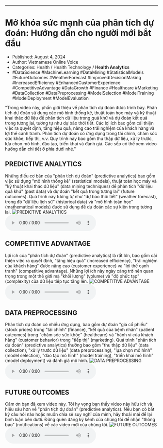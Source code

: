 
---

# Mở khóa sức mạnh của phân tích dự đoán: Hướng dẫn cho người mới bắt đầu

- Published: August 4, 2024
- Author: Vietnamese Online Voice
- Categories: Health / Health Technology / **Health Analytics**
- #DataScience #MachineLearning #DataMining #StatisticalModels #FutureOutcomes #WeatherForecast #ImprovedDecisionMaking #IncreasedEfficiency #EnhancedCustomerExperience #CompetitiveAdvantage #DataGrowth #Finance #Healthcare #Marketing #DataCollection #DataPreprocessing #ModelSelection #ModelTraining #ModelDeployment #ModelEvaluation

"Trong video này, phần giới thiệu về phân tích dự đoán được trình bày. Phân tích dự đoán sử dụng các mô hình thống kê, thuật toán học máy và kỹ thuật khai thác dữ liệu để phân tích dữ liệu trong quá khứ và dự đoán kết quả trong tương lai, tương tự như dự báo thời tiết. Các lợi ích bao gồm cải thiện việc ra quyết định, tăng hiệu quả, nâng cao trải nghiệm của khách hàng và lợi thế cạnh tranh. Phân tích dự đoán có ứng dụng trong tài chính, chăm sóc sức khỏe, tiếp thị, v.v. Quy trình này bao gồm thu thập dữ liệu, xử lý trước, lựa chọn mô hình, đào tạo, triển khai và đánh giá. Các sếp có thể xem video hướng dẫn chi tiết ở phía dưới nhé."


## PREDICTIVE ANALYTICS

Những điều cơ bản của "phân tích dự đoán" (predictive analytics) bao gồm việc sử dụng "mô hình thống kê" (statistical models), thuật toán học máy và "kỹ thuật khai thác dữ liệu" (data mining techniques) để phân tích "dữ liệu quá khứ" (past data) và dự đoán "kết quả trong tương lai" (future outcomes). Quá trình này tương tự như "dự báo thời tiết" (weather forecast), trong đó "dữ liệu lịch sử" (historical data) và "mô hình toán học" (mathematical models) được sử dụng để dự đoán các sự kiện trong tương lai.
![PREDICTIVE ANALYTICS](https://http-archiver-apis-production-80.schnworks.com/storage/images/transitions/2024-08-04/transition-5037680879-Montserrat-Black-673AB7.jpg)
<audio controls>
    <source src="https://http-archiver-apis-production-80.schnworks.com/storage/storage/audio/file-17924908617.mp3" type="audio/mpeg">
</audio>



## COMPETITIVE ADVANTAGE

Lợi ích của "phân tích dự đoán" (predictive analytics) là rất lớn, bao gồm cải thiện việc ra quyết định, "tăng hiệu quả" (increased efficiency), "trải nghiệm của khách hàng" được nâng cao (customer experience) và "lợi thế cạnh tranh" (competitive advantage). Những lợi ích này ngày càng trở nên quan trọng trong một thế giới mà "khối lượng" (volume) và "độ phức tạp" (complexity) của dữ liệu tiếp tục tăng lên.
![COMPETITIVE ADVANTAGE](https://http-archiver-apis-production-80.schnworks.com/storage/images/transitions/2024-08-04/transition-7889048201-Montserrat-Thin-004895.jpg)
<audio controls>
    <source src="https://http-archiver-apis-production-80.schnworks.com/storage/storage/audio/file-35135759692.mp3" type="audio/mpeg">
</audio>



## DATA PREPROCESSING

Phân tích dự đoán có nhiều ứng dụng, bao gồm dự đoán "giá cổ phiếu" (stock prices) trong "tài chính" (finance), "kết quả của bệnh nhân" (patient outcomes) trong "chăm sóc sức khỏe" (healthcare) và "hành vi của khách hàng" (customer behavior) trong "tiếp thị" (marketing). Quá trình "phân tích dự đoán" (predictive analytics) thường bao gồm "thu thập dữ liệu" (data collection), "xử lý trước dữ liệu" (data preprocessing), "lựa chọn mô hình" (model selection), "đào tạo mô hình" (model training), "triển khai mô hình" (model deployment) và đánh giá mô hình.
![DATA PREPROCESSING](https://http-archiver-apis-production-80.schnworks.com/storage/images/transitions/2024-08-04/transition-21722189825-Montserrat-SemiBold-512DA8.jpg)
<audio controls>
    <source src="https://http-archiver-apis-production-80.schnworks.com/storage/storage/audio/file-14614351698.mp3" type="audio/mpeg">
</audio>



## FUTURE OUTCOMES

Cảm ơn bạn đã xem video này. Tôi hy vọng bạn thấy video này hữu ích và hiểu sâu hơn về "phân tích dự đoán" (predictive analytics). Nếu bạn có bất kỳ câu hỏi nào hoặc muốn chia sẻ suy nghĩ của mình, hãy thoải mái để lại bình luận bên dưới. Đừng quên đăng ký kênh của chúng tôi để nhận "thông báo" (notifications) về các video mới của chúng tôi.
![FUTURE OUTCOMES](https://http-archiver-apis-production-80.schnworks.com/storage/images/transitions/2024-08-04/transition-22380597660-Montserrat-ExtraBold-512DA8.jpg)
<audio controls>
    <source src="https://http-archiver-apis-production-80.schnworks.com/storage/storage/audio/file-20794204621.mp3" type="audio/mpeg">
</audio>

